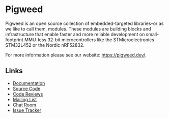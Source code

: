 # Pigweed

Pigweed is an open source collection of embedded-targeted libraries–or as we
like to call them, modules. These modules are building blocks and infrastructure
that enable faster and more reliable development on small-footprint MMU-less
32-bit microcontrollers like the STMicroelectronics STM32L452 or the Nordic
nRF52832.

For more information please see our website: https://pigweed.dev/.

## Links

- [Documentation](https://pigweed.dev/)
- [Source Code](https://cs.opensource.google/pigweed/pigweed)
- [Code Reviews](https://pigweed-review.googlesource.com)
- [Mailing List](https://groups.google.com/forum/#!forum/pigweed)
- [Chat Room](https://discord.gg/M9NSeTA)
- [Issue Tracker](https://bugs.pigweed.dev/)

